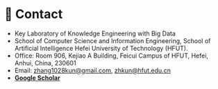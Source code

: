 # 📍 Contact
- Key Laboratory of Knowledge Engineering with Big Data
- School of Computer Science and Information Engineering,  School of Artificial Intelligence
Hefei University of Technology (HFUT).
- Office:  Room 906, Kejiao A Building, Feicui Campus of HFUT, Hefei, Anhui, China, 230601
- Email:  [zhang1028kun@gmail.com](mailto:zhang1028kun@gmail.com), [zhkun@hfut.edu.cn](mailto:zhkun@hfut.edu.cn)
- [**Google Scholar**](https://scholar.google.com/citations?user=40coXH4AAAAJ)